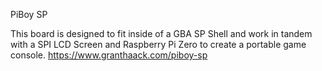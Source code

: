 PiBoy SP

This board is designed to fit inside of a GBA SP Shell and work in tandem with a SPI LCD Screen and Raspberry Pi Zero to create a portable game console.
https://www.granthaack.com/piboy-sp
